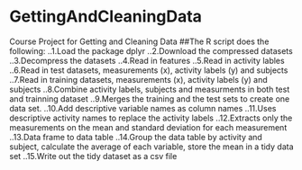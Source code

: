 # GettingAndCleaningData
Course Project for Getting and Cleaning Data
##The R script does the following:
..1.Load the package dplyr
..2.Download the compressed datasets
..3.Decompress the datasets
..4.Read in features
..5.Read in activity lables
..6.Read in test datasets, measurements (x), activity labels (y) and subjects
..7.Read in training datasets, measurements (x), activity labels (y) and subjects
..8.Combine activity labels, subjects and measurments in both test and trainning dataset
..9.Merges the training and the test sets to create one data set.
..10.Add descriptive variable names as column names
..11.Uses descriptive activity names to replace the activity labels
..12.Extracts only the measurements on the mean and standard deviation for each measurement
..13.Data frame to data table
..14.Group the data table by activity and subject, calculate the average of each variable, store the mean in a tidy data set
..15.Write out the tidy dataset as a csv file
